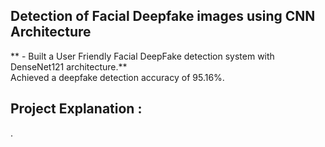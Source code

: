 ## Detection of Facial Deepfake images using CNN Architecture

** - Built a User Friendly Facial DeepFake detection system with DenseNet121 architecture.**<br>
Achieved a deepfake detection accuracy of 95.16%.<br>

## Project Explanation :
. 
